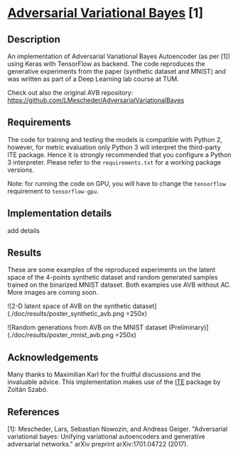 [Adversarial Variational Bayes](https://arxiv.org/abs/1701.04722) [1] 
=========

## Description

An implementation of Adversarial Variational Bayes Autoencoder (as per [1]) using Keras with TensorFlow as backend.
The code reproduces the generative experiments from the paper (synthetic dataset and MNIST) and was written 
as part of a Deep Learning lab course at TUM.

Check out also the original AVB repository: https://github.com/LMescheder/AdversarialVariationalBayes 

## Requirements

The code for training and testing the models is compatible with Python 2, however, for metric evaluation only 
Python 3 will interpret the third-party ITE package. Hence it is strongly recommended that you configure a 
Python 3 interpreter. Please refer to the `requirements.txt` for a working package versions.

Note: for running the code on GPU, you will have to change the `tensorflow` requirement to `tensorflow-gpu`.

## Implementation details

add details

## Results

These are some examples of the reproduced experiments on the latent space of the 4-points synthetic dataset
and random generated samples trained on the binarized MNIST dataset. Both examples use AVB without AC. More 
images are coming soon.

![2-D latent space of AVB on the synthetic dataset](./doc/results/poster_synthetic_avb.png =250x)

![Random generations from AVB on the MNIST dataset (Preliminary)](./doc/results/poster_mnist_avb.png =250x)

## Acknowledgements
Many thanks to Maximilian Karl for the fruitful discussions and the invaluable advice.
This implementation makes use of the [ITE](https://bitbucket.org/szzoli/ite/) package by Zoltán Szabó.

## References
[1]: 
Mescheder, Lars, Sebastian Nowozin, and Andreas Geiger. 
"Adversarial variational bayes: Unifying variational autoencoders and generative adversarial networks." 
arXiv preprint arXiv:1701.04722 (2017).
